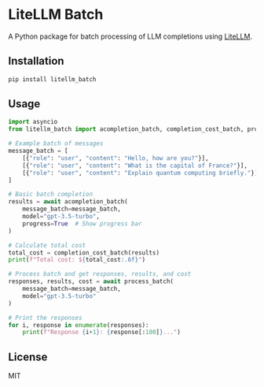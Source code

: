 # LiteLLM Batch

A Python package for batch processing of LLM completions using [LiteLLM](https://github.com/BerriAI/litellm).

## Installation

```bash
pip install litellm_batch
```

## Usage

```python
import asyncio
from litellm_batch import acompletion_batch, completion_cost_batch, process_batch

# Example batch of messages
message_batch = [
    [{"role": "user", "content": "Hello, how are you?"}],
    [{"role": "user", "content": "What is the capital of France?"}],
    [{"role": "user", "content": "Explain quantum computing briefly."}]
]

# Basic batch completion
results = await acompletion_batch(
    message_batch=message_batch,
    model="gpt-3.5-turbo",
    progress=True  # Show progress bar
)

# Calculate total cost
total_cost = completion_cost_batch(results)
print(f"Total cost: ${total_cost:.6f}")

# Process batch and get responses, results, and cost
responses, results, cost = await process_batch(
    message_batch=message_batch,
    model="gpt-3.5-turbo"
)

# Print the responses
for i, response in enumerate(responses):
    print(f"Response {i+1}: {response[:100]}...")
```

## License

MIT